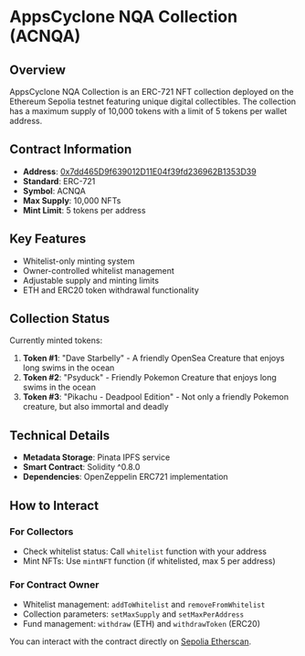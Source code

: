 # AppsCyclone NQA Collection (ACNQA)

## Overview
AppsCyclone NQA Collection is an ERC-721 NFT collection deployed on the Ethereum Sepolia testnet featuring unique digital collectibles. The collection has a maximum supply of 10,000 tokens with a limit of 5 tokens per wallet address.

## Contract Information
- **Address**: [0x7dd465D9f639012D11E04f39fd236962B1353D39](https://sepolia.etherscan.io/address/0x7dd465D9f639012D11E04f39fd236962B1353D39)
- **Standard**: ERC-721
- **Symbol**: ACNQA
- **Max Supply**: 10,000 NFTs
- **Mint Limit**: 5 tokens per address

## Key Features
- Whitelist-only minting system
- Owner-controlled whitelist management
- Adjustable supply and minting limits
- ETH and ERC20 token withdrawal functionality

## Collection Status
Currently minted tokens:
1. **Token #1**: "Dave Starbelly" - A friendly OpenSea Creature that enjoys long swims in the ocean
2. **Token #2**: "Psyduck" - Friendly Pokemon Creature that enjoys long swims in the ocean
3. **Token #3**: "Pikachu - Deadpool Edition" - Not only a friendly Pokemon creature, but also immortal and deadly

## Technical Details
- **Metadata Storage**: Pinata IPFS service
- **Smart Contract**: Solidity ^0.8.0
- **Dependencies**: OpenZeppelin ERC721 implementation

## How to Interact

### For Collectors
- Check whitelist status: Call `whitelist` function with your address
- Mint NFTs: Use `mintNFT` function (if whitelisted, max 5 per address)

### For Contract Owner
- Whitelist management: `addToWhitelist` and `removeFromWhitelist`
- Collection parameters: `setMaxSupply` and `setMaxPerAddress`
- Fund management: `withdraw` (ETH) and `withdrawToken` (ERC20)

You can interact with the contract directly on [Sepolia Etherscan](https://sepolia.etherscan.io/address/0x7dd465D9f639012D11E04f39fd236962B1353D39).